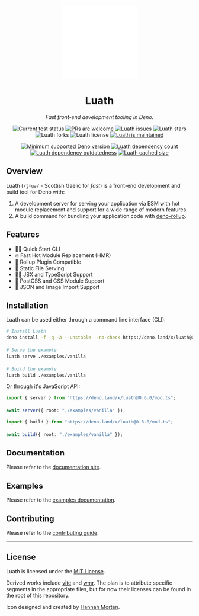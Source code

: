 <p align="center">
  <a href="https://www.linkedin.com/in/hannah-morten-b1218017a/"><img height="200" style="height:200px;" src="https://github.com/cmorten/luath/raw/main/.github/icon.svg" alt="Deno zooming through the lighting storm that is front-end development"></a>
  <h1 align="center">Luath</h1>
</p>
<p align="center">
  <i>Fast front-end development tooling in Deno.</i>
</p>
<p align="center">
   <img src="https://github.com/cmorten/luath/workflows/Test/badge.svg" alt="Current test status" />
   <a href="http://makeapullrequest.com"><img src="https://img.shields.io/badge/PRs-welcome-brightgreen.svg" alt="PRs are welcome" /></a>
   <a href="https://github.com/cmorten/luath/issues/"><img src="https://img.shields.io/github/issues/cmorten/luath" alt="Luath issues" /></a>
   <img src="https://img.shields.io/github/stars/cmorten/luath" alt="Luath stars" />
   <img src="https://img.shields.io/github/forks/cmorten/luath" alt="Luath forks" />
   <img src="https://img.shields.io/github/license/cmorten/luath" alt="Luath license" />
   <a href="https://github.com/cmorten/luath/graphs/commit-activity"><img src="https://img.shields.io/badge/Maintained%3F-yes-green.svg" alt="Luath is maintained" /></a>
</p>
<p align="center">
   <a href="https://github.com/denoland/deno/blob/main/Releases.md"><img src="https://img.shields.io/badge/deno-^1.10.1-brightgreen?logo=deno" alt="Minimum supported Deno version" /></a>
   <a href="https://deno-visualizer.danopia.net/dependencies-of/https/raw.githubusercontent.com/cmorten/luath/main/mod.ts"><img src="https://img.shields.io/endpoint?url=https%3A%2F%2Fdeno-visualizer.danopia.net%2Fshields%2Fdep-count%2Fhttps%2Fraw.githubusercontent.com%2Fcmorten%2Fluath%2Fmain%2Fmod.ts" alt="Luath dependency count" /></a>
   <a href="https://deno-visualizer.danopia.net/dependencies-of/https/raw.githubusercontent.com/cmorten/luath/main/mod.ts"><img src="https://img.shields.io/endpoint?url=https%3A%2F%2Fdeno-visualizer.danopia.net%2Fshields%2Fupdates%2Fhttps%2Fraw.githubusercontent.com%2Fcmorten%2Fluath%2Fmain%2Fmod.ts" alt="Luath dependency outdatedness" /></a>
   <a href="https://deno-visualizer.danopia.net/dependencies-of/https/raw.githubusercontent.com/cmorten/luath/main/mod.ts"><img src="https://img.shields.io/endpoint?url=https%3A%2F%2Fdeno-visualizer.danopia.net%2Fshields%2Fcache-size%2Fhttps%2Fraw.githubusercontent.com%2Fcmorten%2Fluath%2Fmain%2Fmod.ts" alt="Luath cached size" /></a>
</p>

## Overview

Luath (`/l̪ˠuə/` - Scottish Gaelic for _fast_) is a front-end development and build tool for Deno with:

1. A development server for serving your application via ESM with hot module replacement and support for a wide range of modern features.
1. A build command for bundling your application code with [deno-rollup](https://github.com/cmorten/deno-rollup/).

## Features

- 👩‍💻 Quick Start CLI
- 🔥 Fast Hot Module Replacement (HMR)
- 🍣 Rollup Plugin Compatible
- 🗿 Static File Serving
- 👨‍🎤 JSX and TypeScript Support
- 🎨 PostCSS and CSS Module Support
- 📒 JSON and Image Import Support

## Installation

Luath can be used either through a command line interface (CLI):

```bash
# Install Luath
deno install -f -q -A --unstable --no-check https://deno.land/x/luath@0.6.0/luath.ts

# Serve the example
luath serve ./examples/vanilla

# Build the example
luath build ./examples/vanilla
```

Or through it's JavaScript API:

```ts
import { server } from "https://deno.land/x/luath@0.6.0/mod.ts";

await server({ root: "./examples/vanilla" });
```

```ts
import { build } from "https://deno.land/x/luath@0.6.0/mod.ts";

await build({ root: "./examples/vanilla" });
```

## Documentation

Please refer to the [documentation site](https://cmorten.github.io/luath/).

## Examples

Please refer to the [examples documentation](./examples).

## Contributing

Please refer to the [contributing guide](./.github/CONTRIBUTING.md).

---

## License

Luath is licensed under the [MIT License](./LICENSE.md).

Derived works include [vite](https://github.com/vitejs/vite) and [wmr](https://github.com/preactjs/wmr). The plan is to attribute specific segments in the appropriate files, but for now their licenses can be found in the root of this repository.

Icon designed and created by [Hannah Morten](https://www.linkedin.com/in/hannah-morten-b1218017a/).
